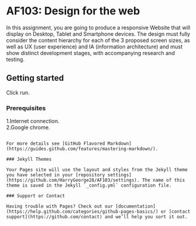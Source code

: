 # AF103: Design for the web
In this assignment, you are going to produce a responsive Website that will display on Desktop, Tablet and Smartphone devices. The design must fully consider the content hierarchy for each of the 3 proposed screen sizes, as well as UX (user experience) and IA (information architecture) and must show distinct development stages, with accompanying research and testing.

## Getting started
Click run.

### Prerequisites

1.Internet connection.
<br> 
2.Google chrome. 


```

For more details see [GitHub Flavored Markdown](https://guides.github.com/features/mastering-markdown/).

### Jekyll Themes

Your Pages site will use the layout and styles from the Jekyll theme you have selected in your [repository settings](https://github.com/HarryGeorge28/AF103/settings). The name of this theme is saved in the Jekyll `_config.yml` configuration file.

### Support or Contact

Having trouble with Pages? Check out our [documentation](https://help.github.com/categories/github-pages-basics/) or [contact support](https://github.com/contact) and we’ll help you sort it out.
